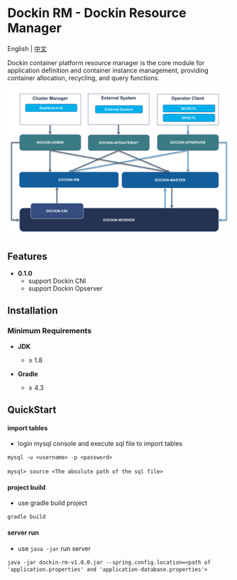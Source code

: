 # Dockin RM - Dockin Resource Manager

English | [中文](README.zh-CN.md)

Dockin container platform resource manager is the core module for application definition 
and container instance management, providing container allocation, recycling, and query functions.


![Architecture](docs/images/dockin.png)

## Features

* **0.1.0**
    * support Dockin CNI
    * support Dockin Opserver 

## Installation

### Minimum Requirements

* **JDK**
  * ≥ 1.8

* **Gradle**
  * ≥ 4.3

## QuickStart

#### import tables
- login mysql console and execute sql file to import tables 
```
mysql -u <username> -p <password>

mysql> source <The absolute path of the sql file>
```

#### project build

- use gradle build project 

```
gradle build
```

#### server run
- use `java -jar` run server
```
java -jar dockin-rm-v1.0.0.jar --spring.config.location=<path of 'application.properties' and 'application-database.properties'>
```
